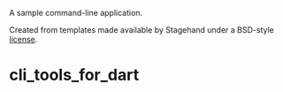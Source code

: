 A sample command-line application.

Created from templates made available by Stagehand under a BSD-style
[license](https://github.com/dart-lang/stagehand/blob/master/LICENSE).
# cli_tools_for_dart
